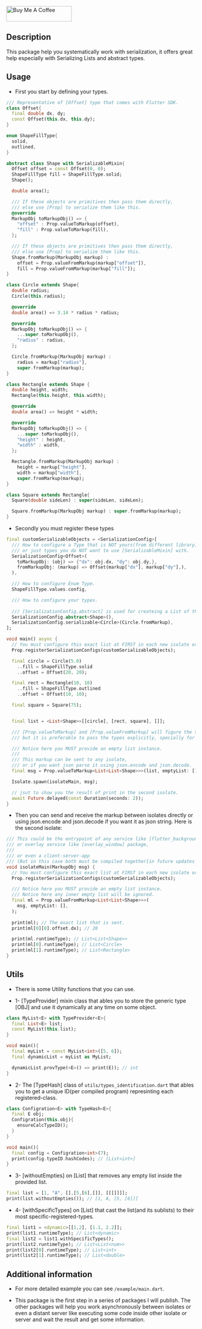 <a href="https://www.buymeacoffee.com/bola" target="_blank"><img src="https://cdn.buymeacoffee.com/buttons/default-orange.png" alt="Buy Me A Coffee" height="41" width="174"></a>

## Description

This package help you systematically work with serialization, it 
offers great help especially with Serializing Lists and abstract types.

## Usage

* First you start by defining your types.

```dart
/// Representative of [Offset] type that comes with Flutter SDK.
class Offset{
  final double dx, dy;
  const Offset(this.dx, this.dy);
}

enum ShapeFillType{
  solid,
  outlined,
}

abstract class Shape with SerializableMixin{
  Offset offset = const Offset(0, 0);
  ShapeFillType fill = ShapeFillType.solid;
  Shape();

  double area();

  /// If these objects are primitives then pass them directly,
  /// else use [Prop] to serialize them like this.
  @override
  MarkupObj toMarkupObj() => {
    "offset" : Prop.valueToMarkup(offset),
    "fill" : Prop.valueToMarkup(fill),
  };

  /// If these objects are primitives then pass them directly,
  /// else use [Prop] to serialize them like this.
  Shape.fromMarkup(MarkupObj markup) :
    offset = Prop.valueFromMarkup(markup["offset"]),
    fill = Prop.valueFromMarkup(markup["fill"]);
}

class Circle extends Shape{
  double radius;
  Circle(this.radius);

  @override
  double area() => 3.14 * radius * radius;

  @override
  MarkupObj toMarkupObj() => {
    ...super.toMarkupObj(),
    "radius" : radius,
  };

  Circle.fromMarkup(MarkupObj markup) : 
    radius = markup["radius"], 
    super.fromMarkup(markup);
}

class Rectangle extends Shape {
  double height, width;
  Rectangle(this.height, this.width);

  @override
  double area() => height * width;

  @override
  MarkupObj toMarkupObj() => {
    ...super.toMarkupObj(),
    "height" : height,
    "width" : width,
  };

  Rectangle.fromMarkup(MarkupObj markup) : 
    height = markup["height"],
    width = markup["width"],  
    super.fromMarkup(markup);
}

class Square extends Rectangle{
  Square(double sideLen) : super(sideLen, sideLen);

  Square.fromMarkup(MarkupObj markup) : super.fromMarkup(markup);
}
```

* Secondly you must register these types
 
```dart
final customSerializableObjects = <SerializationConfig>[
  /// How to configure a Type that is NOT yours(from different library),
  /// or just types you do NOT want to use [SerializableMixin] with.
  SerializationConfig<Offset>(
    toMarkupObj: (obj) => {"dx": obj.dx, "dy": obj.dy,},
    fromMarkupObj: (markup) => Offset(markup["dx"], markup["dy"],),
  ),

  /// How to configure Enum Type.
  ShapeFillType.values.config,

  /// How to configure your types.
  
  /// [SerializationConfig.abstract] is used for createing a List of that abstract type. 
  SerializationConfig.abstract<Shape>(),
  SerializationConfig.serializable<Circle>(Circle.fromMarkup),
];

void main() async {
  // You must configure this exact list at FIRST in each new isolate or service you use.
  Prop.registerSerializationConfigs(customSerializableObjects);

  final circle = Circle(5.0)
    ..fill = ShapeFillType.solid
    ..offset = Offset(20, 20);

  final rect = Rectangle(10, 10)
    ..fill = ShapeFillType.outlined
    ..offset = Offset(10, 10);

  final square = Square(75);


  final list = <List<Shape>>[[circle], [rect, square], []];

  /// [Prop.valueToMarkup] and [Prop.valueFromMarkup] will figure the type statically,
  /// but it is preferable to pass the types explicitly, specially for [List].

  /// Notice here you MUST provide an empty list instance.
  /// 
  /// This markup can be sent to any isolate, 
  /// or if you want json parse it using json.encode and json.decode.
  final msg = Prop.valueToMarkup<List<List<Shape>>>(list, emptyList: []);

  Isolate.spawn(isolateMain, msg);

  // jsut to show you the result of print in the second isolate.
  await Future.delayed(const Duration(seconds: 2));
}
```

* Then you can send and receive the markup between isolates directly
or using json.encode and json.decode if you want it as json string.
Here is the second isolate:

```dart
/// This could be the entrypoint of any service like [flutter_background_service] package
/// or overlay service like [overlay_window] package,
/// 
/// or even a client-server-app
/// (But in this case both must be compiled together[in future updates this will become clear]).
void isolateMain(MarkupObj msg) {
  // You must configure this exact list at FIRST in each new isolate or service you use.
  Prop.registerSerializationConfigs(customSerializableObjects);

  /// Notice here you MUST provide an empty list instance.
  /// Notice here any inner empty list will be ignored.
  final ml = Prop.valueFromMarkup<List<List<Shape>>>(
    msg, emptyList: [],
  );
  
  print(ml); // The exact list that is sent.
  print(ml[0][0].offset.dx); // 20

  print(ml.runtimeType); // List<List<Shape>>
  print(ml[0].runtimeType); // List<Circle>
  print(ml[1].runtimeType); // List<Rectangle>
}
```

## Utils

* There is some Utility functions that you can use.

* 1- [TypeProvider<OBJ>] mixin class that ables you to store the generic type [OBJ] and use it dynamically at any time on some object.

```dart
class MyList<E> with TypeProvider<E>{
  final List<E> list;
  const MyList(this.list);
}

void main(){
  final myList = const MyList<int>([5, 6]);
  final dynamicList = myList as MyList;

  dynamicList.provType(<E>() => print(E)); // int
}
```

* 2- The [TypeHash<OBJ>] class of `utils/types_identification.dart` that ables you to get a unique ID(per compiled program) represinting each registered-class.

```dart
class Configration<E> with TypeHash<E>{
  final E obj;
  Configration(this.obj){
    ensureCalcTypeID();
  }
}

void main(){
  final config = Configration<int>(7);
  print(config.typeID.hashCodes); // [List<int>]
}
```

* 3- [withoutEmpties] on [List] that removes any empty list inside the provided list. 

```dart
final list = [1, "A", [],[5,[6],[]], [[[]]]];
print(list.withoutEmpties()); // [1, A, [5, [6]]]
```

* 4- [withSpecificTypes] on [List] that cast the list(and its sublists) to their most specific-registered-types. 
```dart
final list1 = <dynamic>[[1,2], [1.1, 2.2]];
print(list1.runtimeType); // List<dynamic>
final list2 = list1.withSpecificTypes();
print(list2.runtimeType); // List<List<num>>
print(list2[0].runtimeType); // List<int>
print(list2[1].runtimeType); // List<double>
```


## Additional information

* For more detailed example you can see `/example/main.dart`.

* This package is the first step in a series of packages I will publish.
The other packages will help you work asynchronously between isolates or even a distant server
like executing some code inside other isolate or server and wait the result and get some information.
